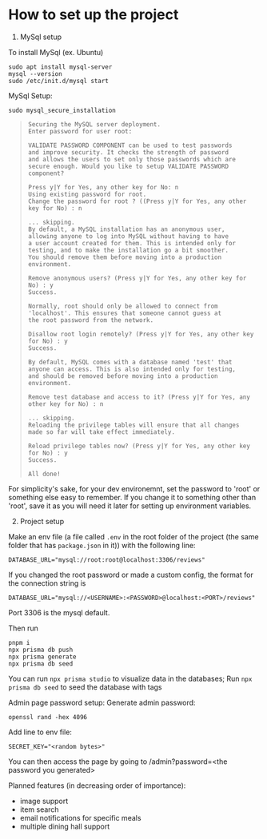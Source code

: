 # How to set up the project

1. MySql setup

To install MySql (ex. Ubuntu)

```
sudo apt install mysql-server
mysql --version
sudo /etc/init.d/mysql start
```

MySql Setup:

```
sudo mysql_secure_installation
```

> ```
> Securing the MySQL server deployment.
> Enter password for user root:
>
> VALIDATE PASSWORD COMPONENT can be used to test passwords
> and improve security. It checks the strength of password
> and allows the users to set only those passwords which are
> secure enough. Would you like to setup VALIDATE PASSWORD component?
>
> Press y|Y for Yes, any other key for No: n
> Using existing password for root.
> Change the password for root ? ((Press y|Y for Yes, any other key for No) : n
>
> ... skipping.
> By default, a MySQL installation has an anonymous user,
> allowing anyone to log into MySQL without having to have
> a user account created for them. This is intended only for
> testing, and to make the installation go a bit smoother.
> You should remove them before moving into a production
> environment.
>
> Remove anonymous users? (Press y|Y for Yes, any other key for No) : y
> Success.
>
> Normally, root should only be allowed to connect from
> 'localhost'. This ensures that someone cannot guess at
> the root password from the network.
>
> Disallow root login remotely? (Press y|Y for Yes, any other key for No) : y
> Success.
>
> By default, MySQL comes with a database named 'test' that
> anyone can access. This is also intended only for testing,
> and should be removed before moving into a production
> environment.
>
> Remove test database and access to it? (Press y|Y for Yes, any other key for No) : n
>
> ... skipping.
> Reloading the privilege tables will ensure that all changes
> made so far will take effect immediately.
>
> Reload privilege tables now? (Press y|Y for Yes, any other key for No) : y
> Success.
>
> All done!
> ```

For simplicity's sake, for your dev environemnt, set the password to 'root' or something else easy to remember. If you change it to something other than 'root', save it as you will need it later for setting up environment variables.

2. Project setup

Make an env file (a file called `.env` in the root folder of the project (the same folder that has `package.json` in it)) with the following line:

```
DATABASE_URL="mysql://root:root@localhost:3306/reviews"
```

If you changed the root password or made a custom config, the format for the connection string is

```
DATABASE_URL="mysql://<USERNAME>:<PASSWORD>@localhost:<PORT>/reviews"
```

Port 3306 is the mysql default.

Then run

```
pnpm i
npx prisma db push
npx prisma generate
npx prisma db seed
```

You can run `npx prisma studio` to visualize data in the databases;
Run `npx prisma db seed` to seed the database with tags

Admin page password setup:
Generate admin password:

```
openssl rand -hex 4096
```

Add line to env file:

```
SECRET_KEY="<random bytes>"

```

You can then access the page by going to /admin?password=\<the password you generated\>

Planned features (in decreasing order of importance):

- image support
- item search
- email notifications for specific meals
- multiple dining hall support
